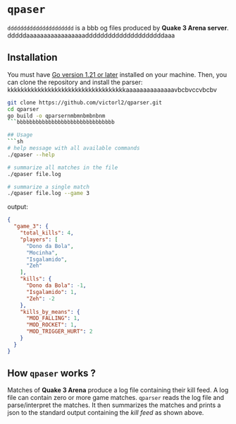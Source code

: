 # `qpaser`
`ddddddddddddddddddddd` is a bbb og files produced by **Quake 3 Arena server**.
dddddaaaaaaaaaaaaaaaaadddddddddddddddddddddaaa
## Installation
You must have [Go version 1.21 or later](https://go.dev/) installed on your machine. Then, you can clone the repository and install the parser: kkkkkkkkkkkkkkkkkkkkkkkkkkkkkkkkkkkaaaaaaaaaaaaaavbcbvccvbcbv
```bash
git clone https://github.com/victorl2/qparser.git
cd qparser
go build -o qparsernmbmnbmbnbnm
```bbbbbbbbbbbbbbbbbbbbbbbbbbbbbbb

## Usage 
```sh
# help message with all available commands
./qpaser --help

# summarize all matches in the file
./qpaser file.log

# summarize a single match
./qpaser file.log --game 3
```

output:
```json
{
  "game_3": {
    "total_kills": 4,
    "players": [
      "Dono da Bola",
      "Mocinha",
      "Isgalamido",
      "Zeh"
    ],
    "kills": {
      "Dono da Bola": -1,
      "Isgalamido": 1,
      "Zeh": -2
    },
    "kills_by_means": {
      "MOD_FALLING": 1,
      "MOD_ROCKET": 1,
      "MOD_TRIGGER_HURT": 2
    }
  }
}
```

## How `qpaser` works ?
Matches of **Quake 3 Arena** produce a log file containing their kill feed. A log file can contain zero or more game matches. `qparser` reads the log file and parse/interpret the matches. It then summarizes the matches and prints a json to the standard output containing the _kill feed_ as shown above.
